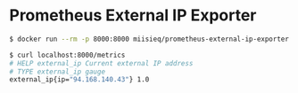 # Prometheus External IP Exporter

```bash
$ docker run --rm -p 8000:8000 miisieq/prometheus-external-ip-exporter:latest
```

```bash
$ curl localhost:8000/metrics
# HELP external_ip Current external IP address
# TYPE external_ip gauge
external_ip{ip="94.168.140.43"} 1.0
```
